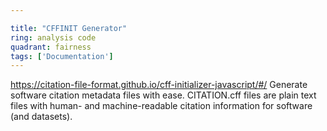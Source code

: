 ```yaml
---

title: "CFFINIT Generator"
ring: analysis code
quadrant: fairness
tags: ['Documentation']
---
```

https://citation-file-format.github.io/cff-initializer-javascript/#/
Generate software citation metadata files with ease. CITATION.cff files are plain text files with human- and machine-readable citation information for software (and datasets).
